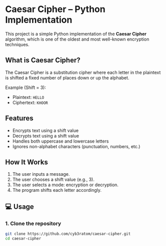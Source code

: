 # Caesar Cipher – Python Implementation

This project is a simple Python implementation of the **Caesar Cipher** algorithm, which is one of the oldest and most well-known encryption techniques.

##  What is Caesar Cipher?

The Caesar Cipher is a substitution cipher where each letter in the plaintext is shifted a fixed number of places down or up the alphabet.

Example (Shift = 3):

- Plaintext: `HELLO`
- Ciphertext: `KHOOR`

##  Features

- Encrypts text using a shift value
- Decrypts text using a shift value
- Handles both uppercase and lowercase letters
- Ignores non-alphabet characters (punctuation, numbers, etc.)

##  How It Works

1. The user inputs a message.
2. The user chooses a shift value (e.g., 3).
3. The user selects a mode: encryption or decryption.
4. The program shifts each letter accordingly.

## 💻 Usage

### 1. Clone the repository

```bash
git clone https://github.com/cyb3ratom/caesar-cipher.git
cd caesar-cipher
